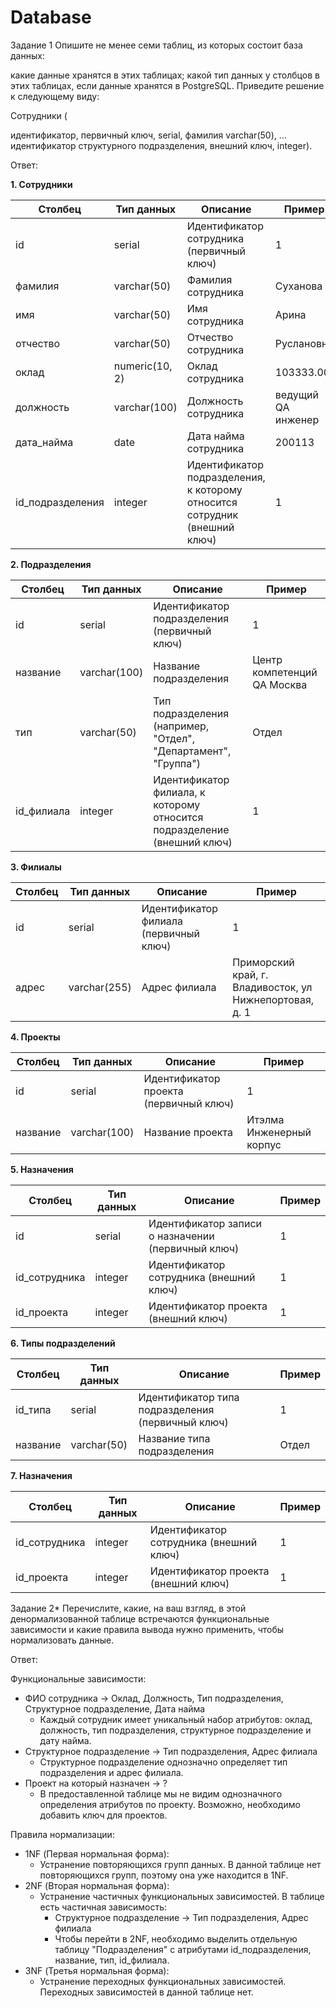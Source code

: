 # Database

Задание 1
Опишите не менее семи таблиц, из которых состоит база данных:

какие данные хранятся в этих таблицах;
какой тип данных у столбцов в этих таблицах, если данные хранятся в PostgreSQL.
Приведите решение к следующему виду:

Сотрудники (

идентификатор, первичный ключ, serial,
фамилия varchar(50),
...
идентификатор структурного подразделения, внешний ключ, integer).

Ответ:

**1. Сотрудники**

| Столбец             | Тип данных     | Описание                                                                           | Пример                         |
|----------------------|----------------|------------------------------------------------------------------------------------|----------------------------------|
| id                   | serial          | Идентификатор сотрудника (первичный ключ)                                        | 1                               |
| фамилия            | varchar(50)    | Фамилия сотрудника                                                                | Суханова                      |
| имя                  | varchar(50)    | Имя сотрудника                                                                   | Арина                         |
| отчество            | varchar(50)    | Отчество сотрудника                                                               | Руслановна                     |
| оклад               | numeric(10, 2) | Оклад сотрудника                                                                 | 103333.00                     |
| должность            | varchar(100)   | Должность сотрудника                                                              | ведущий QA инженер              |
| дата_найма          | date           | Дата найма сотрудника                                                              | 200113                         |
| id_подразделения     | integer         | Идентификатор подразделения, к которому относится сотрудник (внешний ключ)       | 1                               |

**2. Подразделения**

| Столбец               | Тип данных     | Описание                                                                           | Пример                         |
|------------------------|----------------|------------------------------------------------------------------------------------|----------------------------------|
| id                    | serial          | Идентификатор подразделения (первичный ключ)                                       | 1                               |
| название               | varchar(100)   | Название подразделения                                                              | Центр компетенций QA Москва   |
| тип                   | varchar(50)    | Тип подразделения (например, "Отдел", "Департамент", "Группа")                    | Отдел                         |
| id_филиала           | integer         | Идентификатор филиала, к которому относится подразделение (внешний ключ)         | 1                               |

**3. Филиалы**

| Столбец               | Тип данных     | Описание                                                                           | Пример                                                       |
|------------------------|----------------|------------------------------------------------------------------------------------|---------------------------------------------------------------|
| id                    | serial          | Идентификатор филиала (первичный ключ)                                           | 1                                                           |
| адрес                 | varchar(255)   | Адрес филиала                                                                   | Приморский край, г. Владивосток, ул Нижнепортовая, д. 1     |

**4. Проекты**

| Столбец               | Тип данных     | Описание                                                                           | Пример                         |
|------------------------|----------------|------------------------------------------------------------------------------------|----------------------------------|
| id                    | serial          | Идентификатор проекта (первичный ключ)                                           | 1                               |
| название               | varchar(100)   | Название проекта                                                              | Итэлма Инженерный корпус     |

**5. Назначения**

| Столбец               | Тип данных     | Описание                                                                           | Пример                         |
|------------------------|----------------|------------------------------------------------------------------------------------|----------------------------------|
| id                    | serial          | Идентификатор записи о назначении (первичный ключ)                                 | 1                               |
| id_сотрудника          | integer         | Идентификатор сотрудника (внешний ключ)                                         | 1                               |
| id_проекта            | integer         | Идентификатор проекта (внешний ключ)                                           | 1                               |

**6. Типы подразделений**

| Столбец               | Тип данных     | Описание                                                                           | Пример                         |
|------------------------|----------------|------------------------------------------------------------------------------------|----------------------------------|
| id_типа              | serial          | Идентификатор типа подразделения (первичный ключ)                                  | 1                               |
| название               | varchar(50)    | Название типа подразделения                                                       | Отдел                         |

**7. Назначения**

| Столбец               | Тип данных     | Описание                                                                           | Пример                         |
|------------------------|----------------|------------------------------------------------------------------------------------|----------------------------------|
| id_сотрудника          | integer         | Идентификатор сотрудника (внешний ключ)                                         | 1                               |
| id_проекта            | integer         | Идентификатор проекта (внешний ключ)                                           | 1                               |

Задание 2*
Перечислите, какие, на ваш взгляд, в этой денормализованной таблице встречаются функциональные зависимости и какие правила вывода нужно применить, чтобы нормализовать данные.

Ответ:

Функциональные зависимости:

* ФИО сотрудника → Оклад, Должность, Тип подразделения, Структурное подразделение, Дата найма
  *  Каждый сотрудник имеет уникальный набор атрибутов: оклад, должность, тип подразделения, структурное подразделение и дату найма.
* Структурное подразделение → Тип подразделения, Адрес филиала 
  *  Структурное подразделение однозначно определяет тип подразделения и адрес филиала.
* Проект на который назначен →  ? 
  *  В предоставленной таблице мы не видим однозначного определения атрибутов по проекту. Возможно,  необходимо добавить ключ для проектов.

Правила нормализации:

* 1NF (Первая нормальная форма):
    * Устранение повторяющихся групп данных. В данной таблице нет повторяющихся групп, поэтому она уже находится в 1NF.
* 2NF (Вторая нормальная форма):
    * Устранение частичных функциональных зависимостей.  В таблице есть частичная зависимость: 
        * Структурное подразделение → Тип подразделения, Адрес филиала 
        *  Чтобы перейти в 2NF, необходимо выделить отдельную таблицу "Подразделения" с атрибутами id_подразделения, название, тип, id_филиала.
* 3NF (Третья нормальная форма):
    * Устранение переходных функциональных зависимостей.  Переходных зависимостей в данной таблице нет.

